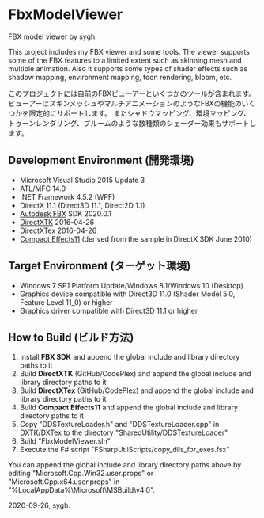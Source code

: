 ﻿# FbxModelViewer
FBX model viewer by sygh.

This project includes my FBX viewer and some tools.
The viewer supports some of the FBX features to a limited extent such as skinning mesh and multiple animation.
Also it supports some types of shader effects such as shadow mapping, environment mapping, toon rendering, bloom, etc.

このプロジェクトには自前のFBXビューアーといくつかのツールが含まれます。
ビューアーはスキンメッシュやマルチアニメーションのようなFBXの機能のいくつかを限定的にサポートします。
またシャドウマッピング、環境マッピング、トゥーンレンダリング、ブルームのような数種類のシェーダー効果もサポートします。

## Development Environment (開発環境)
* Microsoft Visual Studio 2015 Update 3
* ATL/MFC 14.0
* .NET Framework 4.5.2 (WPF)
* DirectX 11.1 (Direct3D 11.1, Direct2D 1.1)
* [Autodesk FBX](https://www.autodesk.com/products/fbx/overview) SDK 2020.0.1
* [DirectXTK](https://github.com/microsoft/DirectXTK) 2016-04-26
* [DirectXTex](https://github.com/microsoft/DirectXTex) 2016-04-26
* [Compact Effects11](https://github.com/sygh-JP/CompactEffects11) (derived from the sample in DirectX SDK June 2010)

## Target Environment (ターゲット環境)
* Windows 7 SP1 Platform Update/Windows 8.1/Windows 10 (Desktop)
* Graphics device compatible with Direct3D 11.0 (Shader Model 5.0, Feature Level 11_0) or higher
* Graphics driver compatible with Direct3D 11.1 or higher

## How to Build (ビルド方法)
1. Install **FBX SDK** and append the global include and library directory paths to it
1. Build **DirectXTK** (GitHub/CodePlex) and append the global include and library directory paths to it
1. Build **DirectXTex** (GitHub/CodePlex) and append the global include and library directory paths to it
1. Build **Compact Effects11** and append the global include and library directory paths to it
1. Copy "DDSTextureLoader.h" and "DDSTextureLoader.cpp" in DXTK/DXTex to the directory "SharedUtility/DDSTextureLoader"
1. Build "FbxModelViewer.sln"
1. Execute the F# script "FSharpUtilScripts/copy_dlls_for_exes.fsx"

You can append the global include and library directory paths above by editing "Microsoft.Cpp.Win32.user.props" or "Microsoft.Cpp.x64.user.props" in "%LocalAppData%\Microsoft\MSBuild\v4.0".

2020-09-26, sygh.
